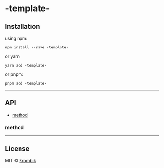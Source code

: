 # -template-



## Installation

using npm:

```
npm install --save -template-
```

or yarn:

```
yarn add -template-
```

or pnpm:

```
pnpm add -template-
```

---

## API

- [method](#method)

### method

---

## License

MIT © [Krombik](https://github.com/Krombik)
